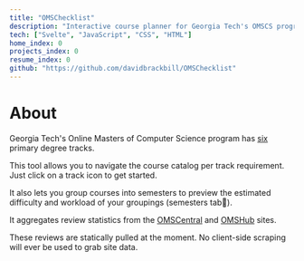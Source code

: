 ```yaml
---
title: "OMSChecklist"
description: "Interactive course planner for Georgia Tech's OMSCS program."
tech: ["Svelte", "JavaScript", "CSS", "HTML"]
home_index: 0
projects_index: 0
resume_index: 0
github: "https://github.com/davidbrackbill/OMSChecklist"
---
```


# About

Georgia Tech's Online Masters of Computer Science program has [six](https://omscs.gatech.edu/specializations) primary degree tracks.

This tool allows you to navigate the course catalog per track requirement. Just click on a track icon to get started.

It also lets you group courses into semesters to preview the estimated difficulty and workload of your groupings (semesters tab🐝).

It aggregates review statistics from the [OMSCentral](https://www.omscentral.com) and [OMSHub](https://www.omshub.org) sites.

These reviews are statically pulled at the moment. No client-side scraping will ever be used to grab site data.

